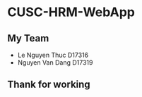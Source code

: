 # CUSC-HRM-WebApp

## My Team
- Le Nguyen Thuc D17316
- Nguyen Van Dang D17319

## Thank for working 
